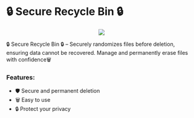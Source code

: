 # 🔒 **Secure Recycle Bin** 🔒

<p align="center">
  <img src="https://github.com/user-attachments/assets/b57b59fd-0765-452c-bc9d-48b5f3fc9f90" />
</p>

🔒 Secure Recycle Bin 🔒 – Securely randomizes files before deletion, ensuring data cannot be recovered. Manage and permanently erase files with confidence🗑️

### Features:
- 🛡️ Secure and permanent deletion
- 🗑️ Easy to use
- 🔒 Protect your privacy
